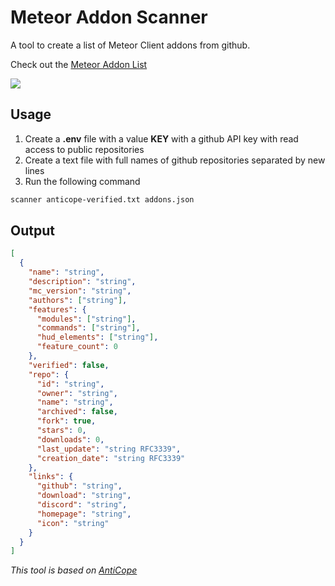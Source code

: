 # Meteor Addon Scanner

A tool to create a list of Meteor Client addons from github.

Check out the [Meteor Addon List](https://www.meteoraddons.com)

<a href="https://discord.gg/XU7Y9G46KD"><img src="https://invidget.switchblade.xyz/XU7Y9G46KD"></a>

## Usage

1. Create a **.env** file with a value **KEY** with a github API key with read access to public repositories
2. Create a text file with full names of github repositories separated by new lines
3. Run the following command

```bash
scanner anticope-verified.txt addons.json
```

## Output

```json
[
  {
    "name": "string",
    "description": "string",
    "mc_version": "string",
    "authors": ["string"],
    "features": {
      "modules": ["string"],
      "commands": ["string"],
      "hud_elements": ["string"],
      "feature_count": 0
    },
    "verified": false,
    "repo": {
      "id": "string",
      "owner": "string",
      "name": "string",
      "archived": false,
      "fork": true,
      "stars": 0,
      "downloads": 0,
      "last_update": "string RFC3339",
      "creation_date": "string RFC3339"
    },
    "links": {
      "github": "string",
      "download": "string",
      "discord": "string",
      "homepage": "string",
      "icon": "string"
    }
  }
]
```

_This tool is based on [AntiCope](https://github.com/AntiCope/anticope.ml)_
